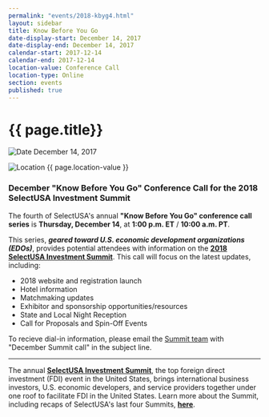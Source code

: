 ```yaml
---
permalink: "events/2018-kbyg4.html"
layout: sidebar
title: Know Before You Go
date-display-start: December 14, 2017
date-display-end: December 14, 2017
calendar-start: 2017-12-14
calendar-end: 2017-12-14
location-value: Conference Call
location-type: Online
section: events
published: true
---
```


# {{ page.title}}

![Date](https://google.github.io/material-design-icons/action/svg/design/ic_event_24px.svg "Date") December 14, 2017

![Location](http://google.github.io/material-design-icons/social/svg/design/ic_location_city_24px.svg "Location") {{ page.location-value }}

### December "Know Before You Go" Conference Call for the 2018 SelectUSA Investment Summit

The fourth of SelectUSA's annual **"Know Before You Go" conference call series** is **Thursday, December 14**, at **1:00 p.m. ET** / **10:00 a.m. PT**.

This series, **_geared toward U.S. economic development organizations (EDOs)_**, provides potential attendees with information on the **[2018 SelectUSA Investment Summit](https://www.selectusa.gov/2018-Investment-Summit)**. This call will focus on the latest updates, including:

* 2018 website and registration launch
* Hotel information
* Matchmaking updates
* Exhibitor and sponsorship opportunities/resources
* State and Local Night Reception
* Call for Proposals and Spin-Off Events

To recieve dial-in information, please email the [Summit team](mailto:susa_planning@eventpower.com?Subject=December%20Summit%20call) with "December Summit call" in the subject line.

---

The annual **[SelectUSA Investment Summit](https://www.selectusa.gov/selectusa-summit)**, the top foreign direct investment (FDI) event in the United States, brings international business investors, U.S. economic developers, and service providers together under one roof to facilitate FDI in the United States. Learn more about the Summit, including recaps of SelectUSA's last four Summits, **[here](https://www.selectusa.gov/selectusa-summit)**.
